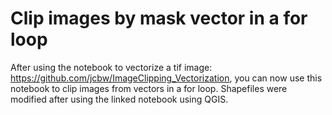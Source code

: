 # Clip images by mask vector in a for loop
After using the notebook to vectorize a tif image: https://github.com/jcbw/ImageClipping_Vectorization, you can now use this notebook to clip images from vectors in a for loop. Shapefiles were modified after using the linked notebook using QGIS. 

